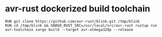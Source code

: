 # avr-rust dockerized build toolchain

```
RUN git clone https://github.com/avr-rust/blink.git /tmp/blink
RUN cd /tmp/blink && XARGO_RUST_SRC=/usr/local/src/avr-rust rustup run avr-toolchain xargo build --target avr-atmega328p --release
```
